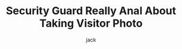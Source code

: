 ---
layout: post
title: "Security Guard Really Anal About Taking Visitor Photo"
author: jack
categories: [ security ]
image: assets/images/eyeswideshut.jpg
featured: false
hidden: true
---